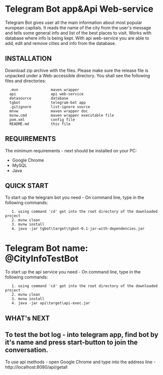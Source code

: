Telegram Bot app&Api Web-service 
=============================

Telegram Bot gives user all the main information about most popular european capitals.
It reads the name of the city from the user's message and tells some general info and list of the best places to visit.
Works with database where info is being kept.
With api web-service you are able to add, edit and remove cities and info from the database.


INSTALLATION
------------

Download zip archive with the files. Please make sure the release file is unpacked under a Web-accessible
directory. You shall see the following files and directories:

      .mvn               maven wrapper
      api                api web-service
      datasource         database 
      tgbot              telegram-bot app
      .gitignore         list-ignore source
      mnvw               maven wrapper doc
      mvnw.cmd           maven wrapper executable file
      pom.xml            config file
      README.md          this file


REQUIREMENTS
------------

The minimum requirements - next should be installed on your PC:
- Google Chrome
- MySQL
- Java


QUICK START
-----------

To start up the telegram bot you need - 
On command line, type in the following commands:

       1. using command 'cd' get into the root directory of the downloaded project 
       2. mvnw clean
       3. mvnw install
       4. java -jar tgbot\target\tgbot-0.1-jar-with-dependencies.jar

Telegram Bot name: @CityInfoTestBot
=============================
To start up the api service you need - 
On command line, type in the following commands:       
       
       1. using command 'cd' get into the root directory of the downloaded project 
       2. mvnw clean
       3. mvnw install  
       4. java -jar api\target\api-exec.jar

WHAT's NEXT
-----------

To test the bot log - into telegram app, find bot by it's name and press start-button to join the conversation.
------------
To use api methods - open Google Chrome and type into the address line - http://localhost:8080/api/getall